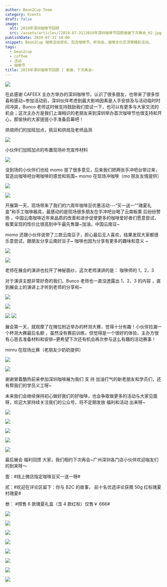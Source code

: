 ```yaml
---
author: Bean2Cup Team
category: Events
draft: false
image:
  alt: 2019年深圳咖啡节回顾
  src: /assets/articles/[2019-07-31]2019年深圳咖啡节回顾谢谢下次再会_02.jpg
publishDate: 2019-07-31 10:00
snippet: Bean2Cup 咖啡活动资讯，包含咖啡节、杯测会、咖啡文化交流等精彩活动。
tags:
  - bean2cup
  - coffee
  - 活动
  - 咖啡节
title: 2019年深圳咖啡节回顾 | 谢谢，下次再会~
---
```


![](/assets/articles/[2019-07-31]2019年深圳咖啡节回顾谢谢下次再会_03.jpg)

在此感谢 CAFEEX 主办方举办的深圳咖啡节，认识了很多朋友，也带来了很多惊喜和感动~参加活动前，深圳伙伴考虑到最大影响因素是人手安排及与活动临时时间冲突，Bunco 老师这时候支持鼓励我们尝试一下，也可以有更多与大家交流的机会；这次主办方是我们上海相识的老朋友来到深圳举办首次咖啡节也很支持和开心，那愉快的大家搓搓小手准备启幕吧！

烘焙师们的加班加点，挑豆和烘焙及老师品测

![](/assets/articles/[2019-07-31]2019年深圳咖啡节回顾谢谢下次再会_04.jpg)

小伙伴们加班加点的布置现场补充宣传材料

![](/assets/articles/[2019-07-31]2019年深圳咖啡节回顾谢谢下次再会_05.jpg)

没到场的小伙伴们也给 momo 提了很多意见，后来我们把两张手冲吧台带过来，营造出咖啡吧台喝咖啡的感觉和氛围~
momo 在现场冲咖啡（mo 朋友友情提供）

![](/assets/articles/[2019-07-31]2019年深圳咖啡节回顾谢谢下次再会_06.jpg)

![](/assets/articles/[2019-07-31]2019年深圳咖啡节回顾谢谢下次再会_07.jpg)

开展第一天，现场带来了我们的六周年咖啡豆优惠活动---“买一送一”“瑰夏礼盒”和手工咖啡器具，最感动的是现场很多朋友在手冲吧台喝了云南板栗 后纷纷赞扬
，中国云南咖啡近年来品质的改善和进步促使更多的咖啡爱好者们愿意尝试，板栗呈现的性价比很高到中午最先售罄~加油，中国云南豆~

momo 还跟小伙伴说带了三款云南豆子，担心最后无人喜欢，结果发现大家都很乐意尝试，跟朋友分享云南好豆子~ 咖啡也因为分享有更多的趣味和意义 ~

![](/assets/articles/[2019-07-31]2019年深圳咖啡节回顾谢谢下次再会_08.jpg)

![](/assets/articles/[2019-07-31]2019年深圳咖啡节回顾谢谢下次再会_09.jpg)

老师在展会的演讲也拉开了神秘面纱，这次老师演讲的是： 咖啡师的 1，2，3

对于演讲主题非常好奇的我们，Bunco 老师也一直没透露出 1、2、3 的内容 ，直到展会上的演讲上才听到老师的分享啦~

![](/assets/articles/[2019-07-31]2019年深圳咖啡节回顾谢谢下次再会_10.jpg)

![](/assets/articles/[2019-07-31]2019年深圳咖啡节回顾谢谢下次再会_11.jpg)

![](/assets/articles/[2019-07-31]2019年深圳咖啡节回顾谢谢下次再会_12.jpg)
![](/assets/articles/[2019-07-31]2019年深圳咖啡节回顾谢谢下次再会_13.jpg)

展会第一天，就观摩了在摊位附近举办的杯测大赛，觉得十分有趣！小伙伴捡漏一个杯测大赛最后名额
，虽然没有赛前训练，但觉得是一个很好的体验，主办方很有心思去准备材料和安排~更希望下次还有机会再次参与这么有趣的活动赛事！

minru 在现场比赛（老朋友少奶奶提供）

![](/assets/articles/[2019-07-31]2019年深圳咖啡节回顾谢谢下次再会_14.jpg)

![](/assets/articles/[2019-07-31]2019年深圳咖啡节回顾谢谢下次再会_15.jpg)

谢谢冒着酷热前来参加深圳咖啡展为我们 支 持 加油打气的新老朋友和学员们，还有帮我们的学员义工呀~

未来我们会继续保持初心做好我们的好咖啡，也会争取做更多的活动与大家见面呀，欢迎大家持续关注我们的公众号，将不定期发放 福利和活动 出来呀~

![](/assets/articles/[2019-07-31]2019年深圳咖啡节回顾谢谢下次再会_16.jpg)

![](/assets/articles/[2019-07-31]2019年深圳咖啡节回顾谢谢下次再会_17.jpg)

![](/assets/articles/[2019-07-31]2019年深圳咖啡节回顾谢谢下次再会_18.jpg)

![](/assets/articles/[2019-07-31]2019年深圳咖啡节回顾谢谢下次再会_19.jpg)

![](/assets/articles/[2019-07-31]2019年深圳咖啡节回顾谢谢下次再会_20.jpg)

最后展会 福利回馈 大家，我们相约下次再会~广州深圳各门店小伙伴欢迎咖友们的到来呀～

壹：#线上微店指定咖啡豆买一送一呀#

贰：#欢迎在评论区留下：你与 B2C 的故事， 前十名优选评论获赠 50g 红标瑰夏村瑰夏#

叁： #预售 6 款瑰夏礼盒（含 4 款红标）仅售￥ 666#

![](/assets/articles/[2019-07-31]2019年深圳咖啡节回顾谢谢下次再会_21.jpg)

![](/assets/articles/[2019-02-19]新豆推荐双木成林来自孔加木木的问候_10.jpg)

![](/assets/articles/[2019-07-31]2019年深圳咖啡节回顾谢谢下次再会_23.jpg)

![](/assets/articles/[2019-07-31]2019年深圳咖啡节回顾谢谢下次再会_24.jpg)

![](/assets/articles/[2019-07-31]2019年深圳咖啡节回顾谢谢下次再会_25.jpg)

![](/assets/articles/[2019-07-31]2019年深圳咖啡节回顾谢谢下次再会_26.jpg)

![](/assets/articles/[2019-07-31]2019年深圳咖啡节回顾谢谢下次再会_27.jpg)

![](/assets/articles/[2019-07-31]2019年深圳咖啡节回顾谢谢下次再会_28.jpg)
